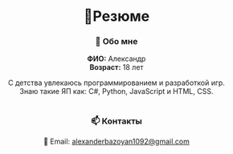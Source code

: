 <div align="center">

# 📄**Резюме**

### 👤 Обо мне
**ФИО:** Александр  
**Возраст:** 18 лет  

С детства увлекаюсь программированием и разработкой игр.  
Знаю такие ЯП как: C#, Python, JavaScript и HTML, CSS.

#

### 📫 **Контакты**

📧 Email: alexanderbazoyan1092@gmail.com
